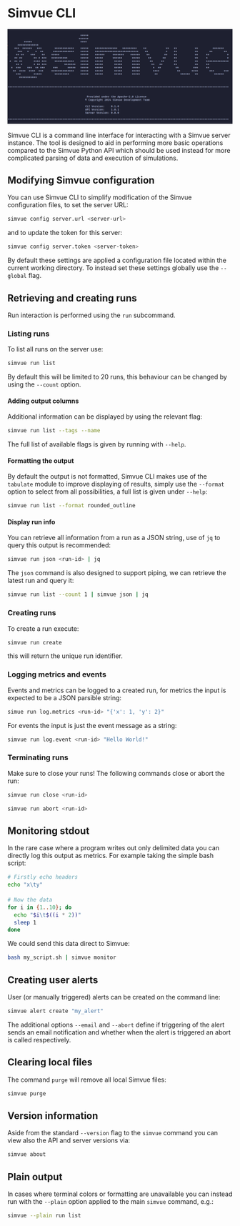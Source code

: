 # Simvue CLI

![cli_image](https://raw.githubusercontent.com/simvue-io/simvue-cli/main/CLI_image.png)

Simvue CLI is a command line interface for interacting with a Simvue server instance. The tool is designed to aid in performing more basic operations compared to the Simvue Python API which should be used instead for more complicated parsing of data and execution of simulations.

## Modifying Simvue configuration

You can use Simvue CLI to simplify modification of the Simvue configuration files, to set the server URL:

```sh
simvue config server.url <server-url>
```

and to update the token for this server:

```sh
simvue config server.token <server-token>
```

By default these settings are applied a configuration file located within the current working directory. To instead set these settings globally use the `--global` flag.

## Retrieving and creating runs

Run interaction is performed using the `run` subcommand.

### Listing runs

To list all runs on the server use:

```sh
simvue run list
```

By default this will be limited to 20 runs, this behaviour can be changed by using the `--count` option.

#### Adding output columns

Additional information can be displayed by using the relevant flag:

```sh
simvue run list --tags --name
```

The full list of available flags is given by running with `--help`.

#### Formatting the output

By default the output is not formatted, Simvue CLI makes use of the `tabulate` module to improve displaying of results, simply use the `--format` option to select from all possibilities, a full list is given under `--help`:

```sh
simvue run list --format rounded_outline
```

#### Display run info

You can retrieve all information from a run as a JSON string, use of `jq` to query this output is recommended:

```sh
simvue run json <run-id> | jq
```

The `json` command is also designed to support piping, we can retrieve the latest run and query it:

```sh
simvue run list --count 1 | simvue json | jq 
```

### Creating runs

To create a run execute:

```sh
simvue run create
```

this will return the unique run identifier.

### Logging metrics and events

Events and metrics can be logged to a created run, for metrics the input is expected to be a JSON parsible string:

```sh
simue run log.metrics <run-id> "{'x': 1, 'y': 2}"
```

For events the input is just the event message as a string:

```sh
simvue run log.event <run-id> "Hello World!"
```

### Terminating runs

Make sure to close your runs! The following commands close or abort the run:

```sh
simvue run close <run-id>
```

```sh
simvue run abort <run-id>
```

## Monitoring stdout

In the rare case where a program writes out only delimited data you can directly log this output as metrics. For example taking the simple bash script:

```bash
# Firstly echo headers
echo "x\ty"

# Now the data
for i in {1..10}; do
  echo "$i\t$((i * 2))"
  sleep 1
done
```

We could send this data direct to Simvue:

```sh
bash my_script.sh | simvue monitor
```

## Creating user alerts

User (or manually triggered) alerts can be created on the command line:

```sh
simvue alert create "my_alert"
```

The additional options `--email` and `--abort` define if triggering of the alert sends an email notification and whether when the alert is triggered an abort is called respectively.

## Clearing local files

The command `purge` will remove all local Simvue files:

```sh
simvue purge
```

## Version information

Aside from the standard `--version` flag to the `simvue` command you can view also the API and server versions via:

```sh
simvue about
```

## Plain output

In cases where terminal colors or formatting are unavailable you can instead run with the `--plain` option applied to the main `simvue` command, e.g.:

```sh
simvue --plain run list
```
